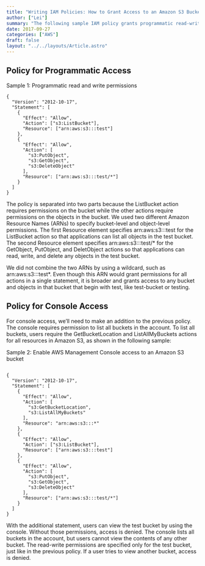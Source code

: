 ```yaml
---
title: "Writing IAM Policies: How to Grant Access to an Amazon S3 Bucket"
author: ["Lei"]
summary: "The following sample IAM policy grants programmatic read-write access to the test bucket:"
date: 2017-09-27
categories: ["AWS"]
draft: false
layout: "../../layouts/Article.astro"
---
```


## Policy for Programmatic Access

Sample 1: Programmatic read and write permissions

```src_javascript
{
  "Version": "2012-10-17",
  "Statement": [
    {
      "Effect": "Allow",
      "Action": ["s3:ListBucket"],
      "Resource": ["arn:aws:s3:::test"]
    },
    {
      "Effect": "Allow",
      "Action": [
        "s3:PutObject",
        "s3:GetObject",
        "s3:DeleteObject"
      ],
      "Resource": ["arn:aws:s3:::test/*"]
    }
  ]
}
```

The policy is separated into two parts because the ListBucket action requires permissions on the bucket while the other actions require permissions on the objects in the bucket. We used two different Amazon Resource Names (ARNs) to specify bucket-level and object-level permissions. The first Resource element specifies arn:aws:s3:::test for the ListBucket action so that applications can list all objects in the test bucket. The second Resource element specifies arn:aws:s3:::test/\* for the GetObject, PutObject, and DeletObject actions so that applications can read, write, and delete any objects in the test bucket.

We did not combine the two ARNs by using a wildcard, such as arn:aws:s3:::test\*. Even though this ARN would grant permissions for all actions in a single statement, it is broader and grants access to any bucket and objects in that bucket that begin with test, like test-bucket or testing.


## Policy for Console Access

For console access, we’ll need to make an addition to the previous policy. The console requires permission to list all buckets in the account. To list all buckets, users require the GetBucketLocation and ListAllMyBuckets actions for all resources in Amazon S3, as shown in the following sample:

Sample 2: Enable AWS Management Console access to an Amazon S3 bucket

```src_javascript

{
  "Version": "2012-10-17",
  "Statement": [
    {
      "Effect": "Allow",
      "Action": [
        "s3:GetBucketLocation",
        "s3:ListAllMyBuckets"
      ],
      "Resource": "arn:aws:s3:::*"
    },
    {
      "Effect": "Allow",
      "Action": ["s3:ListBucket"],
      "Resource": ["arn:aws:s3:::test"]
    },
    {
      "Effect": "Allow",
      "Action": [
        "s3:PutObject",
        "s3:GetObject",
        "s3:DeleteObject"
      ],
      "Resource": ["arn:aws:s3:::test/*"]
    }
  ]
}
```

With the additional statement, users can view the test bucket by using the console. Without those permissions, access is denied. The console lists all buckets in the account, but users cannot view the contents of any other bucket. The read-write permissions are specified only for the test bucket, just like in the previous policy. If a user tries to view another bucket, access is denied.
